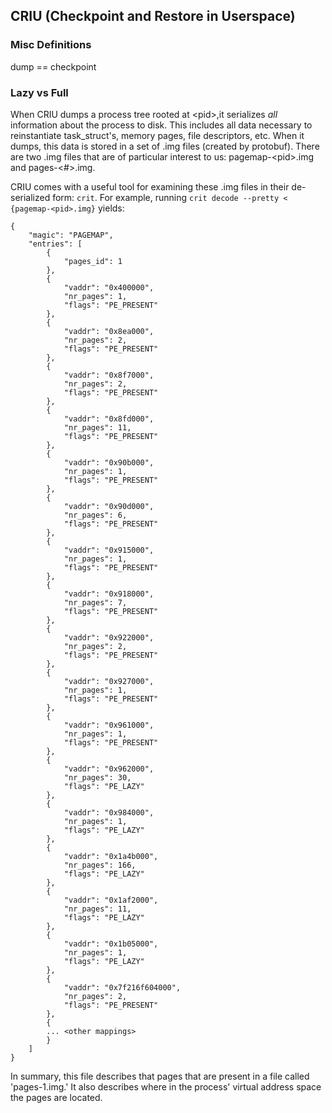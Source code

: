 ## CRIU (Checkpoint and Restore in Userspace)

### Misc Definitions

dump == checkpoint

### Lazy vs Full

When CRIU dumps a process tree rooted at \<pid>,it serializes *all* information about the process to disk. This includes all data necessary to reinstantiate task_struct's, memory pages, file descriptors, etc. When it dumps, this data is stored in a set of .img files (created by protobuf). There are two .img files that are of particular interest to us: pagemap-\<pid>.img and pages-\<#>.img.

CRIU comes with a useful tool for examining these .img files in their de-serialized form: `crit`. For example, running `crit decode --pretty < {pagemap-<pid>.img}` yields:

```
{
    "magic": "PAGEMAP", 
    "entries": [
        {
            "pages_id": 1
        }, 
        {
            "vaddr": "0x400000", 
            "nr_pages": 1, 
            "flags": "PE_PRESENT"
        }, 
        {
            "vaddr": "0x8ea000", 
            "nr_pages": 2, 
            "flags": "PE_PRESENT"
        }, 
        {
            "vaddr": "0x8f7000", 
            "nr_pages": 2, 
            "flags": "PE_PRESENT"
        }, 
        {
            "vaddr": "0x8fd000", 
            "nr_pages": 11, 
            "flags": "PE_PRESENT"
        }, 
        {
            "vaddr": "0x90b000", 
            "nr_pages": 1, 
            "flags": "PE_PRESENT"
        }, 
        {
            "vaddr": "0x90d000", 
            "nr_pages": 6, 
            "flags": "PE_PRESENT"
        }, 
        {
            "vaddr": "0x915000", 
            "nr_pages": 1, 
            "flags": "PE_PRESENT"
        }, 
        {
            "vaddr": "0x918000", 
            "nr_pages": 7, 
            "flags": "PE_PRESENT"
        }, 
        {
            "vaddr": "0x922000", 
            "nr_pages": 2, 
            "flags": "PE_PRESENT"
        }, 
        {
            "vaddr": "0x927000", 
            "nr_pages": 1, 
            "flags": "PE_PRESENT"
        }, 
        {
            "vaddr": "0x961000", 
            "nr_pages": 1, 
            "flags": "PE_PRESENT"
        }, 
        {
            "vaddr": "0x962000", 
            "nr_pages": 30, 
            "flags": "PE_LAZY"
        }, 
        {
            "vaddr": "0x984000", 
            "nr_pages": 1, 
            "flags": "PE_LAZY"
        }, 
        {
            "vaddr": "0x1a4b000", 
            "nr_pages": 166, 
            "flags": "PE_LAZY"
        }, 
        {
            "vaddr": "0x1af2000", 
            "nr_pages": 11, 
            "flags": "PE_LAZY"
        }, 
        {
            "vaddr": "0x1b05000", 
            "nr_pages": 1, 
            "flags": "PE_LAZY"
        }, 
        {
            "vaddr": "0x7f216f604000", 
            "nr_pages": 2, 
            "flags": "PE_PRESENT"
        }, 
        {
        ... <other mappings>
        }
    ]
}
```
In summary, this file describes that pages that are present in a file called 'pages-1.img.' It also describes where in the process' virtual address space the pages are located. 
